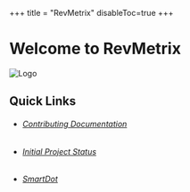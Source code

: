 +++
title = "RevMetrix"
disableToc=true
+++

# Welcome to RevMetrix
![Logo](https://YCP-Rev-Metrix.github.io/Wiki/images/logo.png?lightbox=false&height=200px)
 
## Quick Links
   * ###### [Contributing Documentation](https://ycp-rev-metrix.github.io/Wiki/documentation/index.html)
   * ###### [Initial Project Status](https://ycp-rev-metrix.github.io/Wiki/initial-project-status/index.html)
   * ###### [SmartDot](https://ycp-rev-metrix.github.io/Wiki/smartdot/index.html)
